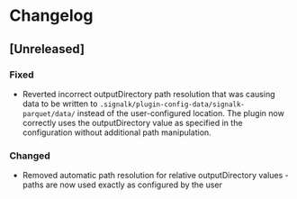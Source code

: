 # Changelog

## [Unreleased]

### Fixed
- Reverted incorrect outputDirectory path resolution that was causing data to be written to `.signalk/plugin-config-data/signalk-parquet/data/` instead of the user-configured location. The plugin now correctly uses the outputDirectory value as specified in the configuration without additional path manipulation.

### Changed
- Removed automatic path resolution for relative outputDirectory values - paths are now used exactly as configured by the user
